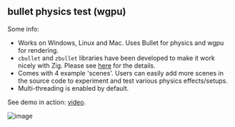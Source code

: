 ## bullet physics test (wgpu)

Some info:
* Works on Windows, Linux and Mac. Uses Bullet for physics and wgpu for rendering.
* `cbullet` and `zbullet` libraries have been developed to make it work nicely with Zig. Please see [here](https://github.com/michal-z/zig-gamedev/tree/main/libs/zbullet) for the details.
* Comes with 4 example 'scenes'. Users can easily add more scenes in the source code to experiment and test various physics effects/setups.
* Multi-threading is enabled by default.

See demo in action: [video](https://www.youtube.com/watch?v=XUuPGigPKSI).

![image](screenshot.jpg)
